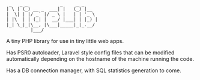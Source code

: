 ```
 _   _ _            _     _ _     
| \ | (_) __ _  ___| |   (_) |__  
|  \| | |/ _` |/ _ \ |   | | '_ \ 
| |\  | | (_| |  __/ |___| | |_) |
|_| \_|_|\__, |\___|_____|_|_.__/ 
         |___/                    
```

A tiny PHP library for use in tiny little web apps.

Has PSR0 autoloader, Laravel style config files that can be modified automatically
depending on the hostname of the machine running the code.

Has a DB connection manager, with SQL statistics generation to come.
